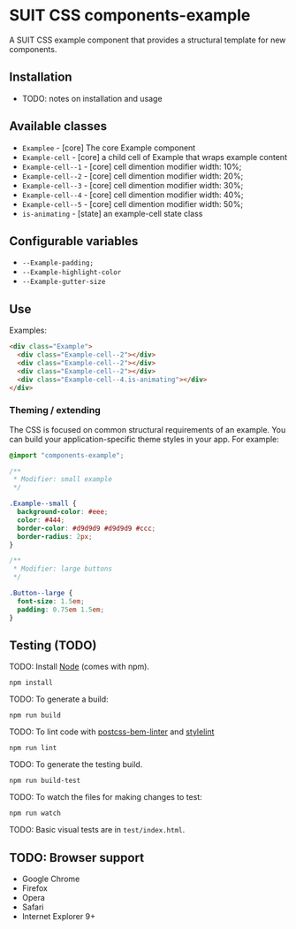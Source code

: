 # SUIT CSS components-example

A SUIT CSS example component that provides a structural template for new
components.

## Installation

* TODO: notes on installation and usage

## Available classes

* `Examplee` - [core] The core Example component
* `Example-cell` - [core] a child cell of Example that wraps example content
* `Example-cell--1` - [core] cell dimention modifier width: 10%;
* `Example-cell--2` - [core] cell dimention modifier width: 20%;
* `Example-cell--3` - [core] cell dimention modifier width: 30%;
* `Example-cell--4` - [core] cell dimention modifier width: 40%;
* `Example-cell--5` - [core] cell dimention modifier width: 50%;
* `is-animating` - [state] an example-cell state class


## Configurable variables

* `--Example-padding;`
* `--Example-highlight-color`
* `--Example-gutter-size`

## Use

Examples:

```html
<div class="Example">
  <div class="Example-cell--2"></div>
  <div class="Example-cell--2"></div>
  <div class="Example-cell--2"></div>
  <div class="Example-cell--4.is-animating"></div>
</div>
```

### Theming / extending

The CSS is focused on common structural requirements of an example. You can
build your application-specific theme styles in your app. For example:

```css
@import "components-example";

/**
 * Modifier: small example
 */

.Example--small {
  background-color: #eee;
  color: #444;
  border-color: #d9d9d9 #d9d9d9 #ccc;
  border-radius: 2px;
}

/**
 * Modifier: large buttons
 */

.Button--large {
  font-size: 1.5em;
  padding: 0.75em 1.5em;
}
```

## Testing (TODO)

TODO: Install [Node](http://nodejs.org) (comes with npm).

```
npm install
```

TODO: To generate a build:

```
npm run build
```

TODO: To lint code with [postcss-bem-linter](https://github.com/postcss/postcss-bem-linter) and [stylelint](http://stylelint.io/)

```
npm run lint
```

TODO: To generate the testing build.

```
npm run build-test
```

TODO: To watch the files for making changes to test:

```
npm run watch
```

TODO: Basic visual tests are in `test/index.html`.

## TODO: Browser support

* Google Chrome
* Firefox
* Opera
* Safari
* Internet Explorer 9+
